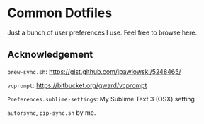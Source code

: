 # Common Dotfiles
Just a bunch of user preferences I use. Feel free to browse here.

## Acknowledgement
`brew-sync.sh`: https://gist.github.com/jpawlowski/5248465/

`vcprompt`: https://bitbucket.org/gward/vcprompt

`Preferences.sublime-settings`: My Sublime Text 3 (OSX) setting

`autorsync`, `pip-sync.sh` by me.

